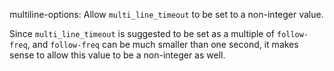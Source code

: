 multiline-options: Allow `multi_line_timeout` to be set to a non-integer value.

Since `multi_line_timeout` is suggested to be set as a multiple of `follow-freq`, and `follow-freq` can be much smaller than one second, it makes sense to allow this value to be a non-integer as well.
